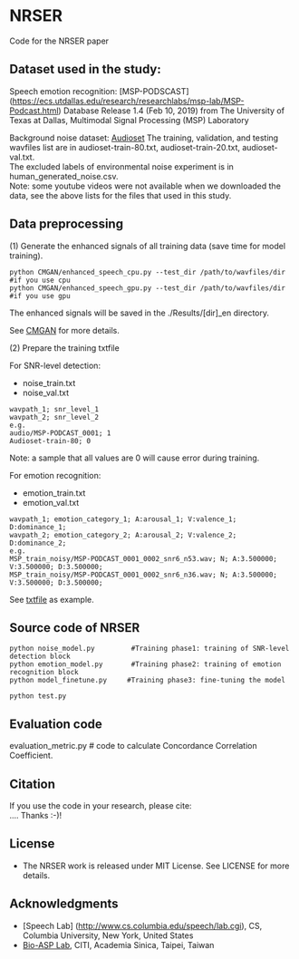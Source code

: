 # NRSER
Code for the NRSER paper

## Dataset used in the study:

Speech emotion recognition:
[MSP-PODSCAST] (https://ecs.utdallas.edu/research/researchlabs/msp-lab/MSP-Podcast.html) Database Release 1.4 (Feb 10, 2019) from The University of Texas at Dallas, Multimodal Signal Processing (MSP) Laboratory

Background noise dataset:
[Audioset](https://research.google.com/audioset/)
The training, validation, and testing wavfiles list are in audioset-train-80.txt, audioset-train-20.txt, audioset-val.txt.  
The excluded labels of environmental noise experiment is in human_generated_noise.csv.  
Note: some youtube videos were not available when we downloaded the data, see the above lists for the files that used in this study.   

## Data preprocessing

(1) Generate the enhanced signals of all training data (save time for model training). 

```
python CMGAN/enhanced_speech_cpu.py --test_dir /path/to/wavfiles/dir #if you use cpu
python CMGAN/enhanced_speech_gpu.py --test_dir /path/to/wavfiles/dir #if you use gpu
```
The enhanced signals will be saved in the ./Results/[dir]_en directory.

See [CMGAN](https://github.com/ruizhecao96/CMGAN) for more details. 

(2) Prepare the training txtfile

For SNR-level detection: 
- noise_train.txt
- noise_val.txt

```
wavpath_1; snr_level_1
wavpath_2; snr_level_2
e.g.
audio/MSP-PODCAST_0001; 1
Audioset-train-80; 0
```
Note: a sample that all values are 0 will cause error during training.  
 
For emotion recognition:
- emotion_train.txt
- emotion_val.txt

```
wavpath_1; emotion_category_1; A:arousal_1; V:valence_1; D:dominance_1;
wavpath_2; emotion_category_2; A:arousal_2; V:valence_2; D:dominance_2;
e.g. 
MSP_train_noisy/MSP-PODCAST_0001_0002_snr6_n53.wav; N; A:3.500000; V:3.500000; D:3.500000;
MSP_train_noisy/MSP-PODCAST_0001_0002_snr6_n36.wav; N; A:3.500000; V:3.500000; D:3.500000;
```

See [txtfile]() as example. 

## Source code of NRSER


```
python noise_model.py         #Training phase1: training of SNR-level detection block
python emotion_model.py       #Training phase2: training of emotion recognition block
python model_finetune.py     #Training phase3: fine-tuning the model

```

```
python test.py 
```
## Evaluation code

evaluation_metric.py # code to calculate Concordance Correlation Coefficient. 



## Citation
If you use the code in your research, please cite:  
....
Thanks :-)!

## License
* The NRSER work is released under MIT License. See LICENSE for more details.

## Acknowledgments
* [Speech Lab] (http://www.cs.columbia.edu/speech/lab.cgi), CS, Columbia University, New York, United States
* [Bio-ASP Lab](https://bio-asplab.citi.sinica.edu.tw), CITI, Academia Sinica, Taipei, Taiwan
